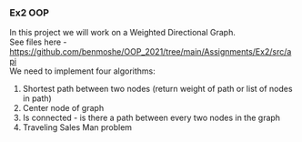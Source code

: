 ### Ex2 OOP
In this project we will work on a Weighted Directional Graph. <br>
See files here - https://github.com/benmoshe/OOP_2021/tree/main/Assignments/Ex2/src/api <br>
We need to implement four algorithms: <br>
1. Shortest path between two nodes (return weight of path or list of nodes in path)
2. Center node of graph 
3. Is connected - is there a path between every two nodes in the graph 
4. Traveling Sales Man problem 

